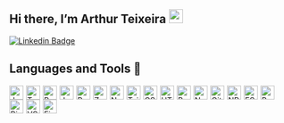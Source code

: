 ## Hi there, I’m Arthur Teixeira <img src="https://media.giphy.com/media/hvRJCLFzcasrR4ia7z/giphy.gif" width="25px"></a>

[![Linkedin Badge](https://img.shields.io/badge/-LinkedIn-blue?style=flat-square&logo=Linkedin&logoColor=white&link=https://www.linkedin.com/in/arthur-teixeira-451768215/)](https://www.linkedin.com/in/arthur-teixeira-451768215/)

## Languages and Tools 🚀

<img align="left" alt="Javascript" src="https://cdn.jsdelivr.net/gh/devicons/devicon@latest/icons/javascript/javascript-original.svg" width="25px" style="padding-right: 2px" />

<img align="left" alt="Typescript" src="https://cdn.jsdelivr.net/gh/devicons/devicon@latest/icons/typescript/typescript-original.svg" width="25px" style="padding-right: 2px" />

<img align="left" alt="Python" src="https://cdn.jsdelivr.net/gh/devicons/devicon@latest/icons/python/python-original.svg" 
width="25px" style="padding-right: 2px" />

<img align="left" alt="Java" src="https://cdn.jsdelivr.net/gh/devicons/devicon@latest/icons/java/java-original.svg" 
width="25px" style="padding-right: 2px" />

<img align="left" alt="React" src="https://cdn.jsdelivr.net/gh/devicons/devicon@latest/icons/react/react-original.svg"
width="25px" style="padding-right: 2px" />

<img align="left" alt="Zustand" src="https://cdn.jsdelivr.net/gh/devicons/devicon@latest/icons/zustand/zustand-original.svg"
width="25px" style="padding-right: 2px" />

<img align="left" alt="NextJS" src="https://cdn.jsdelivr.net/gh/devicons/devicon@latest/icons/nextjs/nextjs-original.svg"
width="25px" style="padding-right: 2px" />

<img align="left" alt="TailwindCSS" src="https://cdn.jsdelivr.net/gh/devicons/devicon@latest/icons/tailwindcss/tailwindcss-original.svg"
width="25px" style="padding-right: 2px" />

<img align="left" alt="CSS" src="https://cdn.jsdelivr.net/gh/devicons/devicon@latest/icons/css3/css3-original.svg"
width="25px" style="padding-right: 2px" />

<img align="left" alt="HTML" src="https://cdn.jsdelivr.net/gh/devicons/devicon@latest/icons/html5/html5-original.svg"
width="25px" style="padding-right: 2px" />

<img align="left" alt="Bootstrap" src="https://cdn.jsdelivr.net/gh/devicons/devicon@latest/icons/bootstrap/bootstrap-original.svg"
width="25px" style="padding-right: 2px" />

<img align="left" alt="NodeJS" src="https://cdn.jsdelivr.net/gh/devicons/devicon@latest/icons/nodejs/nodejs-original.svg"
width="25px" style="padding-right: 2px" />

<img align="left" alt="Git" src="https://cdn.jsdelivr.net/gh/devicons/devicon@latest/icons/git/git-original.svg"
width="25px" style="padding-right: 2px" />

<img align="left" alt="NPM" src="https://cdn.jsdelivr.net/gh/devicons/devicon@latest/icons/npm/npm-original.svg"
width="25px" style="padding-right: 2px" />

<img align="left" alt="ESLint" src="https://cdn.jsdelivr.net/gh/devicons/devicon@latest/icons/eslint/eslint-original.svg"
width="25px" style="padding-right: 2px" />

<a title="Prettier"><img align="left" src="https://github.com/tomchen/stack-icons/blob/master/logos/prettier.svg" alt="Prettier" width="25px"><a>

<img align="left" alt="Biome" src="https://cdn.jsdelivr.net/gh/devicons/devicon@latest/icons/biome/biome-original.svg"
width="25px" style="padding-right: 2px" />

<img align="left" alt="VSCode" src="https://cdn.jsdelivr.net/gh/devicons/devicon@latest/icons/vscode/vscode-original.svg" 
width="25px" style="padding-right: 2px"/>

<img align="left" alt="Figma"  src="https://cdn.jsdelivr.net/gh/devicons/devicon@latest/icons/figma/figma-original.svg"
width="25px" style="padding-right: 2px" />
